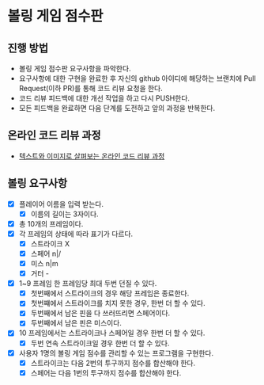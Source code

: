 # 볼링 게임 점수판
## 진행 방법
* 볼링 게임 점수판 요구사항을 파악한다.
* 요구사항에 대한 구현을 완료한 후 자신의 github 아이디에 해당하는 브랜치에 Pull Request(이하 PR)를 통해 코드 리뷰 요청을 한다.
* 코드 리뷰 피드백에 대한 개선 작업을 하고 다시 PUSH한다.
* 모든 피드백을 완료하면 다음 단계를 도전하고 앞의 과정을 반복한다.

## 온라인 코드 리뷰 과정
* [텍스트와 이미지로 살펴보는 온라인 코드 리뷰 과정](https://github.com/next-step/nextstep-docs/tree/master/codereview)

## 볼링 요구사항
- [x] 플레이어 이름을 입력 받는다.
    - [x] 이름의 길이는 3자이다.
- [x] 총 10개의 프레임이다.
- [x] 각 프레임의 상태에 따라 표기가 다르다.
    - [x] 스트라이크 X
    - [x] 스페어 n|/
    - [x] 미스 n|m
    - [x] 거터 -  
- [x] 1~9 프레임 한 프레임당 최대 두번 던질 수 있다.
    - [x] 첫번째에서 스트라이크의 경우 해당 프레임은 종료한다.
    - [x] 첫번쨰에서 스트라이크를 치지 못한 경우, 한번 더 할 수 있다.
    - [x] 두번째에서 남은 핀을 다 쓰러뜨리면 스페어이다.
    - [x] 두번째에서 남은 핀은 미스이다.
- [x] 10 프레임에서는 스트라이크나 스페어일 경우 한번 더 할 수 있다.
    - [x] 두번 연속 스트라이크일 경우 한번 더 할 수 있다.
- [x] 사용자 1명의 볼링 게임 점수를 관리할 수 있는 프로그램을 구현한다.
    - [x] 스트라이크는 다음 2번의 투구까지 점수를 합산해야 한다.
    - [x] 스페어는 다음 1번의 투구까지 점수를 합산해야 한다.